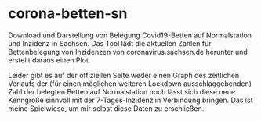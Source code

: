 # corona-betten-sn

Download und Darstellung von Belegung Covid19-Betten auf Normalstation und Inzidenz in Sachsen.
Das Tool lädt die aktuellen Zahlen für Bettenbelegung von Inzidenzen von coronavirus.sachsen.de herunter und erstellt daraus einen Plot.

Leider gibt es auf der offiziellen Seite weder einen Graph des zeitlichen Verlaufs der (für einen möglichen weiteren Lockdown ausschlaggebenden) Zahl der belegten Betten auf Normalstation noch lässt sich diese neue Kenngröße sinnvoll mit der 7-Tages-Inzidenz in Verbindung bringen. 
Das ist meine Spielwiese, um mir selbst diese Daten zu erschließen.
